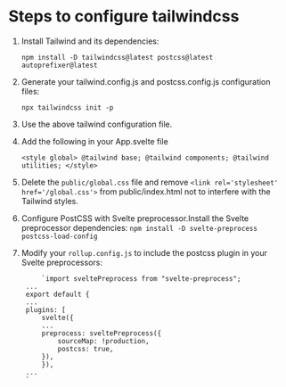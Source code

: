 # Steps to configure tailwindcss 

1. Install Tailwind and its dependencies:

   `npm install -D tailwindcss@latest postcss@latest autoprefixer@latest`
2. Generate your tailwind.config.js and postcss.config.js configuration files:

   `npx tailwindcss init -p`
3. Use the above tailwind configuration file.
4. Add the following in your App.svelte file

    `<style global>
    @tailwind base;
  @tailwind components;
  @tailwind utilities;
</style>`

5. Delete the `public/global.css` file and remove `<link rel='stylesheet' href='/global.css'>` from public/index.html not to interfere with the Tailwind styles.

6. Configure PostCSS with Svelte preprocessor.Install the Svelte preprocessor dependencies:
    `npm install -D svelte-preprocess postcss-load-config`

7. Modify your `rollup.config.js` to include the postcss plugin in your Svelte preprocessors:

            `import sveltePreprocess from "svelte-preprocess";
        ...
        export default {
        ...
        plugins: [
            svelte({
            ...
            preprocess: sveltePreprocess({
                sourceMap: !production,
                postcss: true,
            }),
            }),
        ...
        `